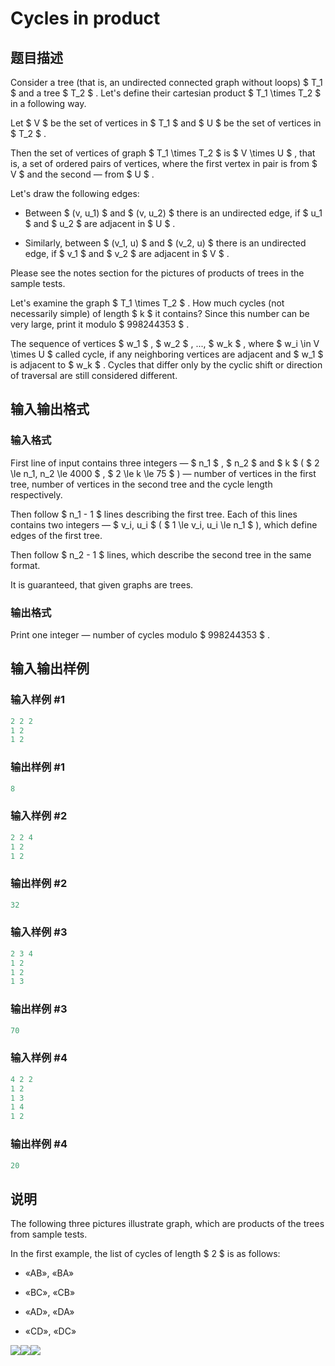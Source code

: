 # Cycles in product

## 题目描述

Consider a tree (that is, an undirected connected graph without loops) $ T_1 $ and a tree $ T_2 $ . Let's define their cartesian product $ T_1 \times T_2 $ in a following way.

Let $ V $ be the set of vertices in $ T_1 $ and $ U $ be the set of vertices in $ T_2 $ .

Then the set of vertices of graph $ T_1 \times T_2 $ is $ V \times U $ , that is, a set of ordered pairs of vertices, where the first vertex in pair is from $ V $ and the second — from $ U $ .

Let's draw the following edges:

- Between $ (v, u_1) $ and $ (v, u_2) $ there is an undirected edge, if $ u_1 $ and $ u_2 $ are adjacent in $ U $ .

- Similarly, between $ (v_1, u) $ and $ (v_2, u) $ there is an undirected edge, if $ v_1 $ and $ v_2 $ are adjacent in $ V $ .

Please see the notes section for the pictures of products of trees in the sample tests.

Let's examine the graph $ T_1 \times T_2 $ . How much cycles (not necessarily simple) of length $ k $ it contains? Since this number can be very large, print it modulo $ 998244353 $ .

The sequence of vertices $ w_1 $ , $ w_2 $ , ..., $ w_k $ , where $ w_i \in V \times U $ called cycle, if any neighboring vertices are adjacent and $ w_1 $ is adjacent to $ w_k $ . Cycles that differ only by the cyclic shift or direction of traversal are still considered different.

## 输入输出格式

### 输入格式

First line of input contains three integers — $ n_1 $ , $ n_2 $ and $ k $ ( $ 2 \le n_1, n_2 \le 4000 $ , $ 2 \le k \le 75 $ ) — number of vertices in the first tree, number of vertices in the second tree and the cycle length respectively.

Then follow $ n_1 - 1 $ lines describing the first tree. Each of this lines contains two integers — $ v_i, u_i $ ( $ 1 \le v_i, u_i \le n_1 $ ), which define edges of the first tree.

Then follow $ n_2 - 1 $ lines, which describe the second tree in the same format.

It is guaranteed, that given graphs are trees.

### 输出格式

Print one integer — number of cycles modulo $ 998244353 $ .

## 输入输出样例

### 输入样例 #1

```cpp
2 2 2
1 2
1 2

```
### 输出样例 #1

```cpp
8

```
### 输入样例 #2

```cpp
2 2 4
1 2
1 2

```
### 输出样例 #2

```cpp
32

```
### 输入样例 #3

```cpp
2 3 4
1 2
1 2
1 3

```
### 输出样例 #3

```cpp
70

```
### 输入样例 #4

```cpp
4 2 2
1 2
1 3
1 4
1 2

```
### 输出样例 #4

```cpp
20

```
## 说明

The following three pictures illustrate graph, which are products of the trees from sample tests.

In the first example, the list of cycles of length $ 2 $ is as follows:

- «AB», «BA»

- «BC», «CB»

- «AD», «DA»

- «CD», «DC»

![](https://cdn.luogu.com.cn/upload/vjudge_pic/CF997D/90ecd76fc0651acda03e5ef909d80bdbd24166c7.png)![](https://cdn.luogu.com.cn/upload/vjudge_pic/CF997D/6a26f31d571c4e2abf14f9ad048d52d54ecd9f0d.png)![](https://cdn.luogu.com.cn/upload/vjudge_pic/CF997D/1fdad97044cfaebf112e1690194b4f2c87d6165e.png)


